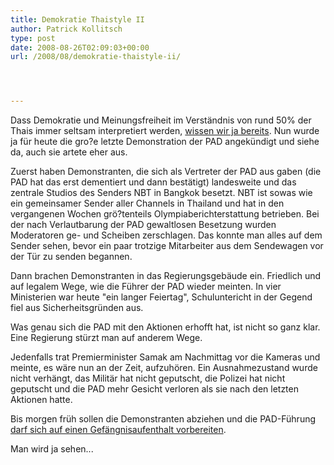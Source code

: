 ```yaml
---
title: Demokratie Thaistyle II
author: Patrick Kollitsch
type: post
date: 2008-08-26T02:09:03+00:00
url: /2008/08/demokratie-thaistyle-ii/




---
```

Dass Demokratie und Meinungsfreiheit im Verständnis von rund 50% der Thais immer seltsam interpretiert werden, <a href="1629">wissen wir ja bereits</a>. Nun wurde ja für heute die gro?e letzte Demonstration der <span class="caps">PAD</span> angekündigt und siehe da, auch sie artete eher aus.

Zuerst haben Demonstranten, die sich als Vertreter der <span class="caps">PAD</span> aus gaben (die <span class="caps">PAD</span> hat das erst dementiert und dann bestätigt) landesweite und das zentrale Studios des Senders <span class="caps">NBT</span> in Bangkok besetzt. <span class="caps">NBT</span> ist sowas wie ein gemeinsamer Sender aller Channels in Thailand und hat in den vergangenen Wochen grö?tenteils Olympiaberichterstattung betrieben. Bei der nach Verlautbarung der <span class="caps">PAD</span> gewaltlosen Besetzung wurden Moderatoren ge- und Scheiben zerschlagen. Das konnte man alles auf dem Sender sehen, bevor ein paar trotzige Mitarbeiter aus dem Sendewagen vor der Tür zu senden begannen.

Dann brachen Demonstranten in das Regierungsgebäude ein. Friedlich und auf legalem Wege, wie die Führer der <span class="caps">PAD</span> wieder meinten. In vier Ministerien war heute "ein langer Feiertag", Schuluntericht in der Gegend fiel aus Sicherheitsgründen aus.

Was genau sich die <span class="caps">PAD</span> mit den Aktionen erhofft hat, ist nicht so ganz klar. Eine Regierung stürzt man auf anderem Wege.

Jedenfalls trat Premierminister Samak am Nachmittag vor die Kameras und meinte, es wäre nun an der Zeit, aufzuhören. Ein Ausnahmezustand wurde nicht verhängt, das Militär hat nicht geputscht, die Polizei hat nicht geputscht und die <span class="caps">PAD</span> mehr Gesicht verloren als sie nach den letzten Aktionen hatte. 

Bis morgen früh sollen die Demonstranten abziehen und die <span class="caps">PAD</span>-Führung [darf sich auf einen Gefängnisaufenthalt vorbereiten][1].

Man wird ja sehen...

 [1]: http://nationmultimedia.com/2008/08/26/politics/politics_30081612.php